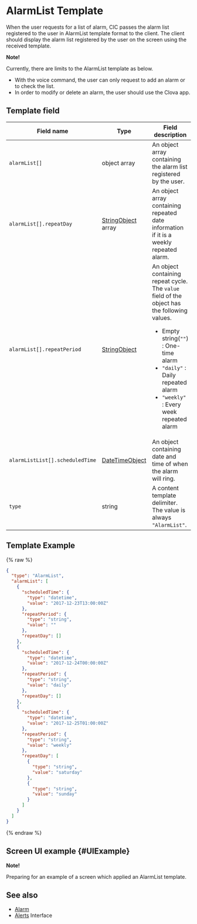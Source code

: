 # AlarmList Template
When the user requests for a list of alarm, CIC passes the alarm list registered to the user in AlarmList template format to the client. The client should display the alarm list registered by the user on the screen using the received template.

<div class="note">
<p><strong>Note!</strong></p>
<p>Currently, there are limits to the AlarmList template as below.</p>
<ul>
  <li>With the voice command, the user can only request to add an alarm or to check the list.</li>
  <li>In order to modify or delete an alarm, the user should use the Clova app.</li>
</ul>
</div>

## Template field

| Field name       | Type    | Field description                     |
|---------------|---------|-----------------------------|
| `alarmList[]`               | object array  | An object array containing the alarm list registered by the user.                                                                                          |
| `alarmList[].repeatDay`     | [StringObject](/CIC/References/ContentTemplates/Shared_Objects.md#StringObject) array | An object array containing repeated date information if it is a weekly repeated alarm. |     |
| `alarmList[].repeatPeriod`  | [StringObject](/CIC/References/ContentTemplates/Shared_Objects.md#StringObject)     | An object containing repeat cycle. The `value` field of the object has the following values. <ul><li>Empty string(<code>""</code>) : One-time alarm</li><li><code>"daily"</code> : Daily repeated alarm</li><li><code>"weekly"</code> : Every week repeated alarm</li></ul> |
| `alarmListList[].scheduledTime` | [DateTimeObject](/CIC/References/ContentTemplates/Shared_Objects.md#DateTimeObject) | An object containing date and time of when the alarm will ring.                       |
| `type`        | string                                                                                                | A content template delimiter. The value is always `"AlarmList"`.             |

## Template Example

{% raw %}

```json
{
  "type": "AlarmList",
  "alarmList": [
    {
      "scheduledTime": {
        "type": "datetime",
        "value": "2017-12-23T13:00:00Z"
      },
      "repeatPeriod": {
        "type": "string",
        "value": ""
      },
      "repeatDay": []
    },
    {
      "scheduledTime": {
        "type": "datetime",
        "value": "2017-12-24T00:00:00Z"
      },
      "repeatPeriod": {
        "type": "string",
        "value": "daily"
      },
      "repeatDay": []
    },
    {
      "scheduledTime": {
        "type": "datetime",
        "value": "2017-12-25T01:00:00Z"
      },
      "repeatPeriod": {
        "type": "string",
        "value": "weekly"
      },
      "repeatDay": [
        {
          "type": "string",
          "value": "saturday"
        },
        {
          "type": "string",
          "value": "sunday"
        }
      ]
    }
  ]
}
```

{% endraw %}

## Screen UI example {#UIExample}

<div>
<p><strong>Note!</strong></p>
<p>Preparing for an example of a screen which applied an AlarmList template.</p>
</div>

## See also
* [Alarm](/CIC/References/ContentTemplates/Alarm.md)
* [Alerts](/CIC/References/CICInterface/Alerts.md) Interface
